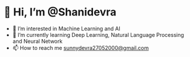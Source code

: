   # 👋 Hi, I’m @Shanidevra
- 👀 I’m interested in Machine Learning and AI
- 🌱 I’m currently learning Deep Learning, Natural Language Processing and Neural Network
- 📫 How to reach me sunnydevra27052000@gmail.com 


<!---
Shanidevra/Shanidevra is a ✨ special ✨ repository because its `README.md` (this file) appears on your GitHub profile.
You can click the Preview link to take a look at your changes.
--->
